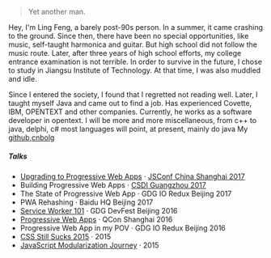 

> Yet another man.


Hey, I'm Ling Feng, a barely post-90s person. In a summer, it came crashing to the ground. Since then, there have been no special opportunities, like music, self-taught harmonica and guitar. But high school did not follow the music route. Later, after three years of high school efforts, my college entrance examination is not terrible. In order to survive in the future, I chose to study in Jiangsu Institute of Technology. At that time, I was also muddled and idle.



Since I entered the society, I found that I regretted not reading well. Later, I taught myself Java and came out to find a job. Has experienced Covette, IBM, OPENTEXT and other companies. Currently, he works as a software developer in opentext. I will be more and more miscellaneous, from c++ to java, delphi, c# most languages will point, at present, mainly do java
My [github](https://github.com/hankrose),[cnbolg](https://www.cnblogs.com/lingfeng-zhu/)
##### Talks

- [Upgrading to Progressive Web Apps][9] · [JSConf China Shanghai 2017](http://2017.jsconf.cn/)
- Building Progressive Web Apps · [CSDI Guangzhou 2017](http://www.csdisummit.com/)
- The State of Progressive Web App · GDG IO Redux Beijing 2017
- PWA Rehashing · Baidu HQ Beijing 2017
- [Service Worker 101][5] · GDG DevFest Beijing 2016
- [Progressive Web Apps][4] · QCon Shanghai 2016
- Progressive Web App in my POV · GDG IO Redux Beijing 2016
- [CSS Still Sucks 2015][2] · 2015
- [JavaScript Modularization Journey][1] · 2015



[1]: //huangxuan.me/2015/07/09/js-module-7day/
[2]: //huangxuan.me/2015/12/28/css-sucks-2015/
[3]: //huangxuan.me/2016/06/05/pwa-in-my-pov/
[4]: //huangxuan.me/2016/10/20/pwa-qcon2016/
[5]: //huangxuan.me/2016/11/20/sw-101-gdgdf/
[6]: https://yanshuo.io/assets/player/?deck=58ac8598b123db0067292f92 "PWA Rehashing"
[7]: https://yanshuo.io/assets/player/?deck=593ad6fbfe88c2006a0a0d6d "The State of PWA"
[8]: https://yanshuo.io/assets/player/?deck=594d673d570c357d0698a950 "Building PWA"
[9]: //huangxuan.me/jsconfcn2017/


